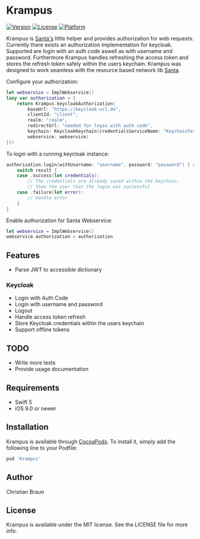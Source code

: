# Krampus

[![Version](https://img.shields.io/cocoapods/v/Krampus.svg?style=flat)](https://cocoapods.org/pods/Krampus)
[![License](https://img.shields.io/cocoapods/l/Krampus.svg?style=flat)](https://cocoapods.org/pods/Krampus)
[![Platform](https://img.shields.io/cocoapods/p/Krampus.svg?style=flat)](https://cocoapods.org/pods/Krampus)

Krampus is [Santa's](https://github.com/kurzdigital/Santa) little helper and provides authorization for web requests.
Currently there exists an authorization implementation for keycloak. Supported are login with an auth code aswell as with username and password.
Furthermore Krampus handles refreshing the access token and stores the refresh token safely within the users keychain.
Krampus was designed to work seamless with the resource based network lib [Santa](https://github.com/kurzdigital/Santa).

Configure your authorization:

```Swift
let webservice = ImplWebservice()
lazy var authorization = {
    return Krampus.keycloakAuthorization(
        baseUrl: "https://keycloak-url.de",
        clientId: "client",
        realm: "realm",
        redirectUrl: "needed for login with auth code",
        keychain: KeycloakKeychain(credentialsServiceName: "KeychainTestKrampusLogin"),
        webservice: webservice)
}()
```

To login with a running keycloak instance: 

```Swift
authorization.login(withUsername: "username", password: "password") { result in
    switch result {
    case .success(let credentials):
        // The credentials are already saved within the keychain. 
        // Show the user that the login was successful
    case .failure(let error):
        // Handle error
    }
}
```

Enable authorization for Santa Webservice:

```Swift
let webservice = ImplWebservice()
webservice.authorization = authorization
```

## Features
* Parse JWT to accessible dictionary

### Keycloak
* Login with Auth Code
* Login with username and password
* Logout
* Handle access token refresh
* Store Keycloak credentials within the users keychain
* Support offline tokens

## TODO
* Write more tests
* Provide usage documentation

## Requirements
* Swift 5
* iOS 9.0 or newer

## Installation

Krampus is available through [CocoaPods](https://cocoapods.org). To install
it, simply add the following line to your Podfile:

```ruby
pod 'Krampus'
```

## Author

Christian Braun

## License

Krampus is available under the MIT license. See the LICENSE file for more info.

